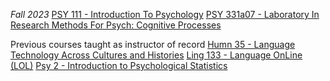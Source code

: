 *Fall 2023* 
[PSY 111 - Introduction To Psychology](https://coursefinder.illinoisstate.edu/psy/111/)
[PSY 331a07 - Laboratory In Research Methods For Psych: Cognitive Processes](https://coursefinder.illinoisstate.edu/psy/331a07/#22423)



Previous courses taught as instructor of record
[Humn 35 - Language Technology Across Cultures and Histories](https://humanities.ucsc.edu/academics/hum-tech.html)
[Ling 133 - Language OnLine (LOL)](https://ucsc.smartcatalogiq.com/current/General-Catalog/Courses/LING-Linguistics/Upper-Division/LING-133)
[Psy 2 - Introduction to Psychological Statistics](https://ucsc.smartcatalogiq.com/Current/General-Catalog/Courses/PSYC-Psychology/Lower-Division/PSYC-2)

